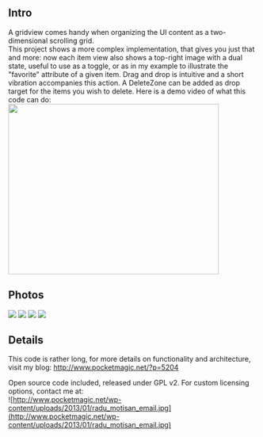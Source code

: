 ## Intro ##
A gridview comes handy when organizing the UI content as a two-dimensional scrolling grid.
<br />
This project shows a more complex implementation, that gives you just that and more: now each item view also shows a top-right image with a dual state, useful to use as a toggle, or as in my example to illustrate the "favorite" attribute of a given item. Drag and drop is intuitive and a short vibration accompanies this action. A DeleteZone can be added as drop target for the items you wish to delete. Here is a demo video of what this code can do:
<br />
<a href='http://www.youtube.com/watch?feature=player_embedded&v=m4yktX3SWSs' target='_blank'><img src='http://img.youtube.com/vi/m4yktX3SWSs/0.jpg' width='425' height=344 /></a>

## Photos ##
[![](http://www.pocketmagic.net/wp-content/uploads/2013/11/android_gridview_drag_and_drop_1-168x300.jpg)](http://www.pocketmagic.net/?p=5204) [![](http://www.pocketmagic.net/wp-content/uploads/2013/11/android_gridview_drag_and_drop_2-168x300.jpg)](http://www.pocketmagic.net/?p=5204) [![](http://www.pocketmagic.net/wp-content/uploads/2013/11/android_gridview_drag_and_drop_3-168x300.jpg)](http://www.pocketmagic.net/?p=5204) [![](http://www.pocketmagic.net/wp-content/uploads/2013/11/android_gridview_drag_and_drop_4-168x300.jpg)](http://www.pocketmagic.net/?p=5204)

## Details ##
This code is rather long, for more details on functionality and architecture, visit my blog: http://www.pocketmagic.net/?p=5204

Open source code included, released under GPL v2. For custom licensing options, contact me at:
<br />
![http://www.pocketmagic.net/wp-content/uploads/2013/01/radu_motisan_email.jpg](http://www.pocketmagic.net/wp-content/uploads/2013/01/radu_motisan_email.jpg)